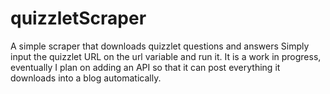 # quizzletScraper
A simple scraper that downloads quizzlet questions and answers
Simply input the quizzlet URL on the url variable and run it.
It is a work in progress, eventually I plan on adding an API so that it can post everything it downloads into a blog automatically.

